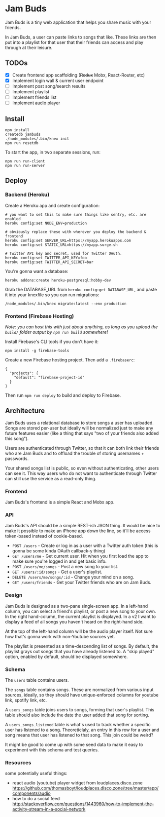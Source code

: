# Jam Buds

Jam Buds is a tiny web application that helps you share music with your friends.

In Jam Buds, a user can paste links to songs that like. These links are then put into a playlist for that user that their friends can access and play through at their leisure.

## TODOs

- [x] Create frontend app scaffolding (~~Redux~~ Mobx, React-Router, etc)
- [x] Implement login wall & current user endpoint
- [ ] Implement post song/search results
- [ ] Implement playlist
- [ ] Implement friends list
- [ ] Implement audio player

## Install

```
npm install
createdb jambuds
./node_modules/.bin/knex init
npm run resetdb
```

To start the app, in two separate sessions, run:

```
npm run run-client
npm run run-server
```

## Deploy

### Backend (Heroku)

Create a Heroku app and create configuration:

```
# you want to set this to make sure things like sentry, etc. are enabled
heroku config:set NODE_ENV=production

# obviously replace these with wherever you deploy the backend & frontend
heroku config:set SERVER_URL=https://myapp.herokuapps.com
heroku config:set STATIC_URL=https://myapp.surge.sh

# Twitter API key and secret, used for Twitter OAuth.
heroku config:set TWITTER_API_KEY=foo
heroku config:set TWITTER_API_SECRET=bar
```

You're gonna want a database:

```
heroku addons:create heroku-postgresql:hobby-dev
```

Grab the DATABASE_URL from `heroku config:get DATABASE_URL`, and paste it into your knexfile so you can run migrations:

```
/node_modules/.bin/knex migrate:latest --env production
```

### Frontend (Firebase Hosting)

*Note: you can host this with just about anything, as long as you upload the `build/` folder output by `npm run build` somewhere!*

Install Firebase's CLI tools if you don't have it:

```
npm install -g firebase-tools
```

Create a new Firebase hosting project. Then add a `.firebaserc`:

```
{
  "projects": {
    "default": "firebase-project-id"
  }
}
```

Then run `npm run deploy` to build and deploy to Firebase.

## Architecture

Jam Buds uses a relational database to store songs a user has uploaded. Songs are stored per-user but ideally will be normalized just to make any future features easier (like a thing that says "two of your friends also added this song").

Users are authenticated through Twitter, so that it can both link their friends who are Jam Buds and to offload the trouble of storing usernames + passwords.

Your shared songs list is public, so even without authenticating, other users can see it. This way users who do not want to authenticate through Twitter can still use the service as a read-only thing.

### Frontend

Jam Buds's frontend is a simple React and Mobx app.

### API

Jam Buds's API should be a simple REST-ish JSON thing. It would be nice to make it possible to make an iPhone app down the line, so it'll be access token-based instead of cookie-based.

* `POST /users` - Create or log in as a user with a Twitter auth token (this is gonna be some kinda OAuth callback-y thing)
* `GET /users/me` - Get current user. Hit when you first load the app to make sure you're logged in and get basic info.
* `POST /users/me/songs` - Post a new song to your list.
* `GET /users/:id/songs` - Get a user's playlist.
* `DELETE /users/me/songs/:id` - Change your mind on a song.
* `GET /users/friends` - Get your Twitter friends who are on Jam Buds.

### Design

Jam Buds is designed as a two-pane single-screen app. In a left-hand column, you can select a friend's playlist, or post a new song to your own. In the right hand-column, the current playlist is displayed. In a v2 I want to display a feed of all songs you haven't heard on the right-hand side.

At the top of the left-hand column will be the audio player itself. Not sure how that's gonna work with non-Youtube sources yet.

The playlist is presented as a time-descending list of songs. By default, the playlist grays out songs that you have already listened to. A "skip played" option, enabled by default, should be displayed somewhere.

### Schema

The `users` table contains users.

The `songs` table contains songs. These are normalized from various input sources, ideally, so they should have unique-enforced columns for youtube link, spotify link, etc.

A `users_songs` table joins users to songs, forming that user's playlist. This table should also include the date the user added that song for sorting.

A `users_songs_listened` table is what's used to track whether a specific user has listened to a song. Theoreticlaly, an entry in this row for a user and song means that user has listened to that song. This join could be weird?

It might be good to come up with some seed data to make it easy to experiment with this schema and test queries.

### Resources

some potentially useful things:

- react audio (youtube) player widget from loudplaces.disco.zone https://github.com/thomasboyt/loudplaces.disco.zone/tree/master/app/components/audio
- how to do a social feed http://stackoverflow.com/questions/1443960/how-to-implement-the-activity-stream-in-a-social-network
